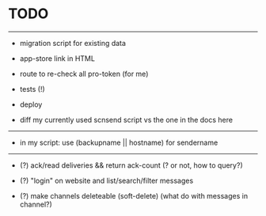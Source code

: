 

  TODO
========

-------------------------------------------------------------------------------------------------------------------------------

 - migration script for existing data

 - app-store link in HTML

 - route to re-check all pro-token (for me)

 - tests (!)

 - deploy

 - diff my currently used scnsend script vs the one in the docs here

-------------------------------------------------------------------------------------------------------------------------------

 - in my script: use (backupname || hostname) for sendername

-------------------------------------------------------------------------------------------------------------------------------

 - (?) ack/read deliveries && return ack-count  (? or not, how to query?)

 - (?) "login" on website and list/search/filter messages

 - (?) make channels deleteable (soft-delete) (what do with messages in channel?)